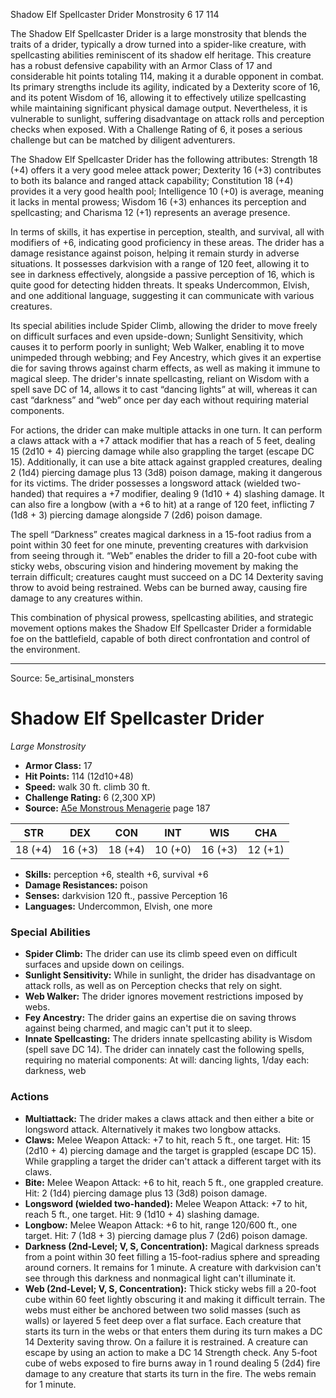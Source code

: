 <MonsterName/>Shadow Elf Spellcaster Drider</MonsterName>
<CreatureType/>Monstrosity</CreatureType>
<CR/>6</CR>
<AC/>17</AC>
<HP/>114</HP>
<summary>The Shadow Elf Spellcaster Drider is a large monstrosity that blends the traits of a drider, typically a drow turned into a spider-like creature, with spellcasting abilities reminiscent of its shadow elf heritage. This creature has a robust defensive capability with an Armor Class of 17 and considerable hit points totaling 114, making it a durable opponent in combat. Its primary strengths include its agility, indicated by a Dexterity score of 16, and its potent Wisdom of 16, allowing it to effectively utilize spellcasting while maintaining significant physical damage output. Nevertheless, it is vulnerable to sunlight, suffering disadvantage on attack rolls and perception checks when exposed. With a Challenge Rating of 6, it poses a serious challenge but can be matched by diligent adventurers.</summary>

<detail>

The Shadow Elf Spellcaster Drider has the following attributes: Strength 18 (+4) offers it a very good melee attack power; Dexterity 16 (+3) contributes to both its balance and ranged attack capability; Constitution 18 (+4) provides it a very good health pool; Intelligence 10 (+0) is average, meaning it lacks in mental prowess; Wisdom 16 (+3) enhances its perception and spellcasting; and Charisma 12 (+1) represents an average presence.

In terms of skills, it has expertise in perception, stealth, and survival, all with modifiers of +6, indicating good proficiency in these areas. The drider has a damage resistance against poison, helping it remain sturdy in adverse situations. It possesses darkvision with a range of 120 feet, allowing it to see in darkness effectively, alongside a passive perception of 16, which is quite good for detecting hidden threats. It speaks Undercommon, Elvish, and one additional language, suggesting it can communicate with various creatures.

Its special abilities include Spider Climb, allowing the drider to move freely on difficult surfaces and even upside-down; Sunlight Sensitivity, which causes it to perform poorly in sunlight; Web Walker, enabling it to move unimpeded through webbing; and Fey Ancestry, which gives it an expertise die for saving throws against charm effects, as well as making it immune to magical sleep. The drider's innate spellcasting, reliant on Wisdom with a spell save DC of 14, allows it to cast “dancing lights” at will, whereas it can cast “darkness” and “web” once per day each without requiring material components.

For actions, the drider can make multiple attacks in one turn. It can perform a claws attack with a +7 attack modifier that has a reach of 5 feet, dealing 15 (2d10 + 4) piercing damage while also grappling the target (escape DC 15). Additionally, it can use a bite attack against grappled creatures, dealing 2 (1d4) piercing damage plus 13 (3d8) poison damage, making it dangerous for its victims. The drider possesses a longsword attack (wielded two-handed) that requires a +7 modifier, dealing 9 (1d10 + 4) slashing damage. It can also fire a longbow (with a +6 to hit) at a range of 120 feet, inflicting 7 (1d8 + 3) piercing damage alongside 7 (2d6) poison damage.

The spell “Darkness” creates magical darkness in a 15-foot radius from a point within 30 feet for one minute, preventing creatures with darkvision from seeing through it. “Web” enables the drider to fill a 20-foot cube with sticky webs, obscuring vision and hindering movement by making the terrain difficult; creatures caught must succeed on a DC 14 Dexterity saving throw to avoid being restrained. Webs can be burned away, causing fire damage to any creatures within.

This combination of physical prowess, spellcasting abilities, and strategic movement options makes the Shadow Elf Spellcaster Drider a formidable foe on the battlefield, capable of both direct confrontation and control of the environment.</detail>



---

Source: 5e_artisinal_monsters

# Shadow Elf Spellcaster Drider

*Large* *Monstrosity*

- **Armor Class:** 17
- **Hit Points:** 114 (12d10+48)
- **Speed:** walk 30 ft. climb 30 ft.
- **Challenge Rating:** 6 (2,300 XP)
- **Source:** [A5e Monstrous Menagerie](https://enpublishingrpg.com/products/level-up-monstrous-menagerie-a5e) page 187

| STR | DEX | CON | INT | WIS | CHA |
| --- | --- | --- | --- | --- | --- |
| 18 (+4) | 16 (+3) | 18 (+4) | 10 (+0) | 16 (+3) | 12 (+1) |

- **Skills:** perception +6, stealth +6, survival +6
- **Damage Resistances:** poison
- **Senses:** darkvision 120 ft., passive Perception 16
- **Languages:** Undercommon, Elvish, one more

### Special Abilities

- **Spider Climb:** The drider can use its climb speed even on difficult surfaces and upside down on ceilings.
- **Sunlight Sensitivity:** While in sunlight, the drider has disadvantage on attack rolls, as well as on Perception checks that rely on sight.
- **Web Walker:** The drider ignores movement restrictions imposed by webs.
- **Fey Ancestry:** The drider gains an expertise die on saving throws against being charmed, and magic can't put it to sleep.
- **Innate Spellcasting:** The driders innate spellcasting ability is Wisdom (spell save DC 14). The drider can innately cast the following spells, requiring no material components: At will: dancing lights, 1/day each: darkness, web

### Actions

- **Multiattack:** The drider makes a claws attack and then either a bite or longsword attack. Alternatively  it makes two longbow attacks.
- **Claws:** Melee Weapon Attack: +7 to hit, reach 5 ft., one target. Hit: 15 (2d10 + 4) piercing damage  and the target is grappled (escape DC 15). While grappling a target  the drider can't attack a different target with its claws.
- **Bite:** Melee Weapon Attack: +6 to hit, reach 5 ft., one grappled creature. Hit: 2 (1d4) piercing damage plus 13 (3d8) poison damage.
- **Longsword (wielded two-handed):** Melee Weapon Attack: +7 to hit, reach 5 ft., one target. Hit: 9 (1d10 + 4) slashing damage.
- **Longbow:** Melee Weapon Attack: +6 to hit, range 120/600 ft., one target. Hit: 7 (1d8 + 3) piercing damage plus 7 (2d6) poison damage.
- **Darkness (2nd-Level; V, S, Concentration):** Magical darkness spreads from a point within 30 feet  filling a 15-foot-radius sphere and spreading around corners. It remains for 1 minute. A creature with darkvision can't see through this darkness and nonmagical light can't illuminate it.
- **Web (2nd-Level; V, S, Concentration):** Thick  sticky webs fill a 20-foot cube within 60 feet  lightly obscuring it and making it difficult terrain. The webs must either be anchored between two solid masses (such as walls) or layered 5 feet deep over a flat surface. Each creature that starts its turn in the webs or that enters them during its turn makes a DC 14 Dexterity saving throw. On a failure  it is restrained. A creature can escape by using an action to make a DC 14 Strength check. Any 5-foot cube of webs exposed to fire burns away in 1 round  dealing 5 (2d4) fire damage to any creature that starts its turn in the fire. The webs remain for 1 minute.




